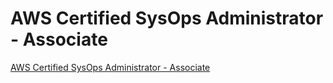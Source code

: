# AWS Certified SysOps Administrator - Associate

[AWS Certified SysOps Administrator - Associate](https://aws.amazon.com/certification/certified-sysops-admin-associate/)